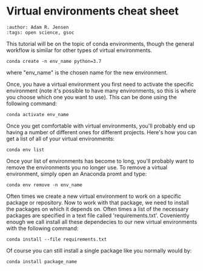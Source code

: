 # Virtual environments cheat sheet
```{post} 2021-07-19
:author: Adam R. Jensen
:tags: open science, gsoc
```

This tutorial will be on the topic of conda environments, though the general workflow is similar for other types of virtual environments.

    conda create -n env_name python=3.7

where "env_name" is the chosen name for the new environment.

Once, you have a virtual environment you first need to activate the specific environment (note it's possible to have many environments, so this is where you choose which one you want to use). This can be done using the following command:

    conda activate env_name

Once you get comfortable with virtual environments, you'll probably end up having a number of different ones for different projects. Here's how you can get a list of all of your virtual environments:

    conda env list

Once your list of environments has become to long, you'll probably want to remove the environments you no longer use. To remove a virtual environment, simply open an Anaconda promt and type:

    conda env remove -n env_name

Often times we create a new virtual environment to work on a specific package or repository. Now to work with that package, we need to install the packages on which it depends on. Often times a list of the necessary packages are specified in a text file called 'requirements.txt'. Coveniently enough we call install all these dependecies to our new virtual environments with the following command:

    conda install --file requirements.txt

Of course you can still install a single package like you normally would by:

    conda install package_name

